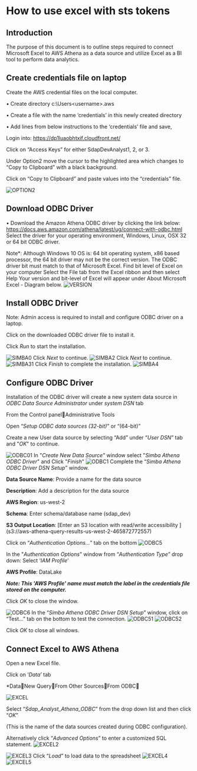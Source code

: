 # How to use excel with sts tokens
## Introduction

The purpose of this document is to outline steps required to connect Microsoft Excel to AWS Athena as a data source and utilize Excel as a BI tool to perform data analytics. 

## Create credentials file on laptop
Create the AWS credential files on the local computer.

•	Create directory c:\Users\<username>\.aws

•	Create a file with the name ‘credentials’ in this newly created directory

•	Add lines from below instructions to the ‘credentials’ file and save,

Login into: https://dp1luaobhtxif.cloudfront.net/

Click on “Access Keys” for either SdapDevAnalyst1, 2, or 3.

Under Option2 move the cursor to the highlighted area which changes to “Copy to Clipboard” with a black background. 

Click on “Copy to Clipboard” and paste values into the “credentials” file.

  ![OPTION2](images/credentials.png) 

## Download ODBC Driver
•	Download the Amazon Athena ODBC driver by clicking the link below:
https://docs.aws.amazon.com/athena/latest/ug/connect-with-odbc.html
Select the driver for your operating environment, Windows, Linux, OSX 32 or 64 bit ODBC driver.

Note*: Although Windows 10 OS is: 64 bit operating system, x86 based processor, the 64 bit driver may not be the correct version.
The ODBC driver bit must match to that of Microsoft Excel.
Find bit level of Excel on your computer
Select the File tab from the Excel ribbon and then select Help
Your version and bit-level of Excel will appear under About Microsoft Excel - Diagram below.
![VERSION](images/excel-version.png)
## Install ODBC Driver
Note: Admin access is required to install and configure ODBC driver on a laptop.

Click on the downloaded ODBC driver file to install it.

Click *Run* to start the installation.

![SIMBA0](images/simba-install.png)
Click *Next* to continue.
![SIMBA2](images/simba-install2.png)
Click *Next* to continue.
![SIMBA31](images/simba-install31.png)
Click *Finish* to complete the installation.
![SIMBA4](images/simba-install4.png)  

## Configure ODBC Driver
Installation of the ODBC driver will create a new system data source in *ODBC Data Source Administrator* under *system DSN* tab

From the Control panelAdministrative Tools

Open “*Setup ODBC data sources (32-bit)*” or “(64-bit)”

Create a new User data source by selecting “Add” under “*User DSN*” tab and "*OK*" to continue.

![ODBC01](images/configure-ODBC01.png)
In "*Create New Data Source"* window select "*Simba Athena ODBC Driver*" and Click "*Finish*"
![ODBC1](images/configure-ODBC1.png)
Complete the “*Simba Athena ODBC Driver DSN Setup*” window.

**Data Source Name**: Provide a name for the data source

**Description**: Add a description for the data source

**AWS Region**: us-west-2

**Schema**: Enter schema/database name (sdap_dev)

**S3 Output Location**: [Enter an S3 location with read/write accessibility ]
(s3://aws-athena-query-results-us-west-2-465872772557)

Click on “*Authentication Options…*” tab on the bottom
![ODBC5](images/configure-ODBC5.png)

In the "*Authentication Options*" window from “*Authentication Type*” drop down: Select ‘*IAM Profile*’ 

**AWS Profile**: DataLake

***Note: This 'AWS Profile' name must match the label in the credentials file stored on the computer.***

Click *OK* to close the window.

![ODBC6](images/configure-ODBC6.png)
In the “*Simba Athena ODBC Driver DSN Setup*” window, click on “Test…” tab on the bottom to test the connection.
![ODBC51](images/configure-ODBC51.png)
![ODBC52](images/configure-ODBC52.png)

Click *OK* to close all windows.

## Connect Excel to AWS Athena

Open a new Excel file.

Click on ‘*Data*’ tab

*DataNew QueryFrom Other SourcesFrom ODBC

![EXCEL](images/excel-connect.png)

Select “*Sdap_Analyst_Athena_ODBC*” from the drop down list and then click “*OK*”

(This is the name of the data sources created during ODBC configuration).

Alternatively click “*Advanced Options*” to enter a customized SQL statement.
![EXCEL2](images/excel-connect2.png)

![EXCEL3](images/excel-connect3.png)
Click “*Load*” to load data to the spreadsheet
![EXCEL4](images/excel-connect4.png)
![EXCEL5](images/excel-connect5.png)






